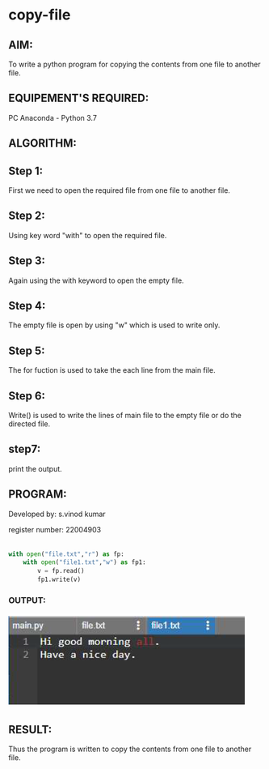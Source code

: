 # copy-file
## AIM:
To write a python program for copying the contents from one file to another file.
## EQUIPEMENT'S REQUIRED: 
PC
Anaconda - Python 3.7
## ALGORITHM: 
## Step 1: 
First we need to open the required file from one file to another file.

## Step 2: 
Using key word "with" to open the required file.
 
## Step 3:
Again using the with keyword to open the empty file.

## Step 4: 
The empty file is open by using "w" which is used to write only.  

## Step 5:
The for fuction is used to take the each line from the main file.
 
## Step 6:
Write() is used to write the lines of main file to the empty file or do the directed file.

## step7: 
print the output.

 

## PROGRAM:

Developed by: s.vinod kumar

register number: 22004903

``` python

with open("file.txt","r") as fp:
    with open("file1.txt","w") as fp1:
        v = fp.read()
        fp1.write(v)

```
### OUTPUT:
![output](/OUTPUT.png)


## RESULT:
Thus the program is written to copy the contents from one file to another file.
